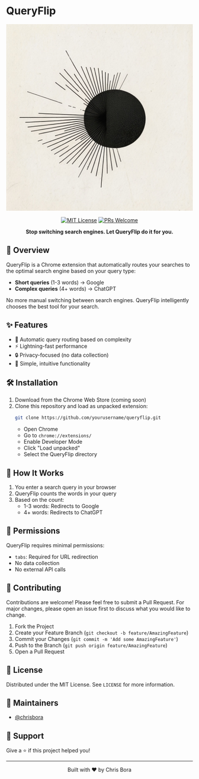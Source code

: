 # QueryFlip

<div align="center">

![QueryFlip Logo](assets/logo.png)

[![MIT License](https://img.shields.io/badge/License-MIT-green.svg)](https://choosealicense.com/licenses/mit/)
[![PRs Welcome](https://img.shields.io/badge/PRs-welcome-brightgreen.svg?style=flat-square)](http://makeapullrequest.com)

**Stop switching search engines. Let QueryFlip do it for you.**

</div>

## 🚀 Overview

QueryFlip is a Chrome extension that automatically routes your searches to the optimal search engine based on your query type:
- **Short queries** (1-3 words) → Google
- **Complex queries** (4+ words) → ChatGPT

No more manual switching between search engines. QueryFlip intelligently chooses the best tool for your search.

## ✨ Features

- 🔄 Automatic query routing based on complexity
- ⚡ Lightning-fast performance
- 🔒 Privacy-focused (no data collection)
- 🎯 Simple, intuitive functionality

## 🛠️ Installation

1. Download from the Chrome Web Store (coming soon)
2. Clone this repository and load as unpacked extension:
   ```bash
   git clone https://github.com/yourusername/queryflip.git
   ```
   - Open Chrome
   - Go to `chrome://extensions/`
   - Enable Developer Mode
   - Click "Load unpacked"
   - Select the QueryFlip directory

## 🔧 How It Works

1. You enter a search query in your browser
2. QueryFlip counts the words in your query
3. Based on the count:
   - 1-3 words: Redirects to Google
   - 4+ words: Redirects to ChatGPT

## 🔐 Permissions

QueryFlip requires minimal permissions:
- `tabs`: Required for URL redirection
- No data collection
- No external API calls

## 🤝 Contributing

Contributions are welcome! Please feel free to submit a Pull Request. For major changes, please open an issue first to discuss what you would like to change.

1. Fork the Project
2. Create your Feature Branch (`git checkout -b feature/AmazingFeature`)
3. Commit your Changes (`git commit -m 'Add some AmazingFeature'`)
4. Push to the Branch (`git push origin feature/AmazingFeature`)
5. Open a Pull Request

## 📝 License

Distributed under the MIT License. See `LICENSE` for more information.

## 👥 Maintainers

- [@chrisbora](https://github.com/chrisbora)

## 🌟 Support

Give a ⭐️ if this project helped you!

---

<div align="center">
Built with ❤️ by Chris Bora
</div>